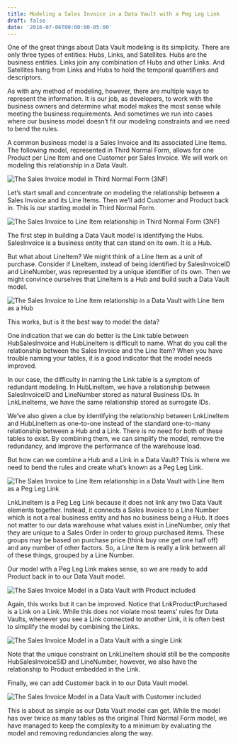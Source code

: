 ```yaml
---
title: Modeling a Sales Invoice in a Data Vault with a Peg Leg Link
draft: false
date: '2016-07-06T00:00:00-05:00'
---
```

One of the great things about Data Vault modeling is its simplicity. There are only three types of entities: Hubs, Links, and Satellites. Hubs are the business entities. Links join any combination of Hubs and other Links. And Satellites hang from Links and Hubs to hold the temporal quantifiers and descriptors.

As with any method of modeling, however, there are multiple ways to represent the information. It is our job, as developers, to work with the business owners and determine what model makes the most sense while meeting the business requirements. And sometimes we run into cases where our business model doesn’t fit our modeling constraints and we need to bend the rules.

A common business model is a Sales Invoice and its associated Line Items. The following model, represented in Third Normal Form, allows for one Product per Line Item and one Customer per Sales Invoice. We will work on modeling this relationship in a Data Vault.

![The Sales Invoice model in Third Normal Form (3NF)](/img/SalesInvoice3NF1.svg)

Let’s start small and concentrate on modeling the relationship between a Sales Invoice and its Line Items. Then we’ll add Customer and Product back in. This is our starting model in Third Normal Form.

![The Sales Invoice to Line Item relationship in Third Normal Form (3NF)](/img/SalesInvoice3NF2.svg)

The first step in building a Data Vault model is identifying the Hubs. SalesInvoice is a business entity that can stand on its own. It is a Hub.

But what about LineItem? We might think of a Line Item as a unit of purchase. Consider if LineItem, instead of being identified by SalesInvoiceID and LineNumber, was represented by a unique identifier of its own. Then we might convince ourselves that LineItem is a Hub and build such a Data Vault model.

![The Sales Invoice to Line Item relationship in a Data Vault with Line Item as a Hub](/img/SalesInvoiceDV1.svg)

This works, but is it the best way to model the data?

One indication that we can do better is the Link table between HubSalesInvoice and HubLineItem is difficult to name. What do you call the relationship between the Sales Invoice and the Line Item? When you have trouble naming your tables, it is a good indicator that the model needs improved.

In our case, the difficulty in naming the Link table is a symptom of redundant modeling. In HubLineItem, we have a relationship between SalesInvoiceID and LineNumber stored as natural Business IDs. In LnkLineItems, we have the same relationship stored as surrogate IDs.

We’ve also given a clue by identifying the relationship between LnkLineItem and HubLineItem as one-to-one instead of the standard one-to-many relationship between a Hub and a Link. There is no need for both of these tables to exist. By combining them, we can simplify the model, remove the redundancy, and improve the performance of the warehouse load.

But how can we combine a Hub and a Link in a Data Vault? This is where we need to bend the rules and create what’s known as a Peg Leg Link.

![The Sales Invoice to Line Item relationship in a Data Vault with Line Item as a Peg Leg Link](/img/SalesInvoiceDV2.svg)

LnkLineItem is a Peg Leg Link because it does not link any two Data Vault elements together. Instead, it connects a Sales Invoice to a Line Number which is not a real business entity and has no business being a Hub. It does not matter to our data warehouse what values exist in LineNumber, only that they are unique to a Sales Order in order to group purchased items. These groups may be based on purchase price (think buy one get one half off) and any number of other factors. So, a Line Item is really a link between all of these things, grouped by a Line Number.

Our model with a Peg Leg Link makes sense, so we are ready to add Product back in to our Data Vault model.

![The Sales Invoice Model in a Data Vault with Product included](/img/SalesInvoiceDV3.svg)

Again, this works but it can be improved. Notice that LnkProductPurchased is a Link on a Link. While this does not violate most teams’ rules for Data Vaults, whenever you see a Link connected to another Link, it is often best to simplify the model by combining the Links.

![The Sales Invoice Model in a Data Vault with a single Link](/img/SalesInvoiceDV4.svg)

Note that the unique constraint on LnkLineItem should still be the composite HubSalesInvoiceSID and LineNumber, however, we also have the relationship to Product embedded in the Link.

Finally, we can add Customer back in to our Data Vault model.

![The Sales Invoice Model in a Data Vault with Customer included](/img/SalesInvoiceDV5.svg)

This is about as simple as our Data Vault model can get. While the model has over twice as many tables as the original Third Normal Form model, we have managed to keep the complexity to a minimum by evaluating the model and removing redundancies along the way.
